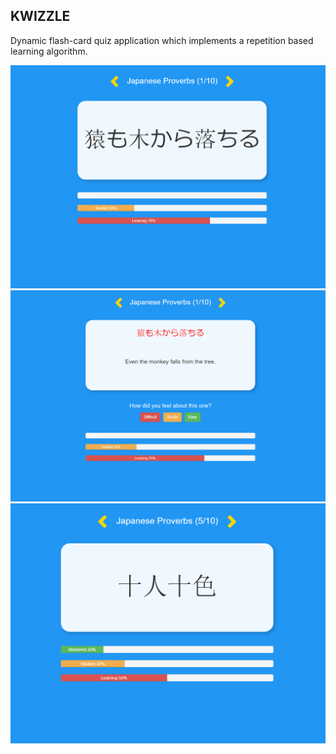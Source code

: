 KWIZZLE
----------------------------------------------------------------------------------------------------------------------------------------
Dynamic flash-card quiz application which implements a repetition based learning algorithm.

<img src="KwizzleCard1.png"/>
<img src="KwizzleCard2.png"/>
<img src="KwizzleCard3.png"/>
